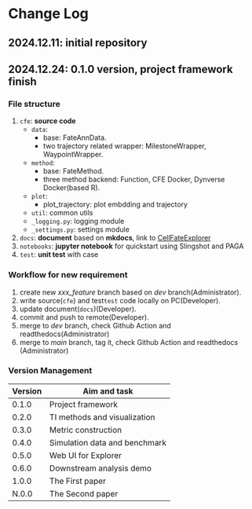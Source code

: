 # Change Log

## 2024.12.11: initial repository

## 2024.12.24: 0.1.0 version, project framework finish

### File structure

1. `cfe`: **source code**
   - `data`:
     - base: FateAnnData.
     - two trajectory related wrapper: MilestoneWrapper, WaypointWrapper.
   - `method`:
     - base: FateMethod.
     - three method backend: Function, CFE Docker, Dynverse Docker(based R).
   - `plot`:
     - plot_trajectory: plot embdding and trajectory
   - `util`: common utils
   - `_logging.py`: logging module
   - `_settings.py`: settings module
2. `docs`: **document** based on **mkdocs**, link to [CellFateExplorer](https://cellfateexplorer-cellfateexplorer.readthedocs-hosted.com/en/latest//)
3. `notebooks`: **jupyter notebook** for quickstart using Slingshot and PAGA
4. `test`: **unit test** with case

### Workflow for new requirement

1. create new *xxx_feature* branch based on *dev* branch(Administrator).
2. write source(`cfe`) and test`test` code locally on PC(Developer).
3. update document(`docs`)(Developer).
4. commit and push to remote(Developer).
5. merge to *dev* branch, check Github Action and readthedocs(Administrator)
6. merge to *main* branch, tag it, check Github Action and readthedocs (Administrator)

### Version Management

|Version|Aim and task|
| ---- | ---- |
| 0.1.0 | Project framework |
| 0.2.0 | TI methods and visualization |
| 0.3.0 | Metric construction |
| 0.4.0 | Simulation data and benchmark |
| 0.5.0 | Web UI for Explorer |
| 0.6.0 | Downstream analysis demo|
| 1.0.0 | The First paper |
| N.0.0 | The Second paper |
